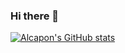 ### Hi there 👋

[![Alcapon's GitHub stats](https://github-readme-stats.vercel.app/api?username=alcaponrandom&count_private=true&show_icons=true)](https://github.com/alcaponrandom/github-readme-stats)
